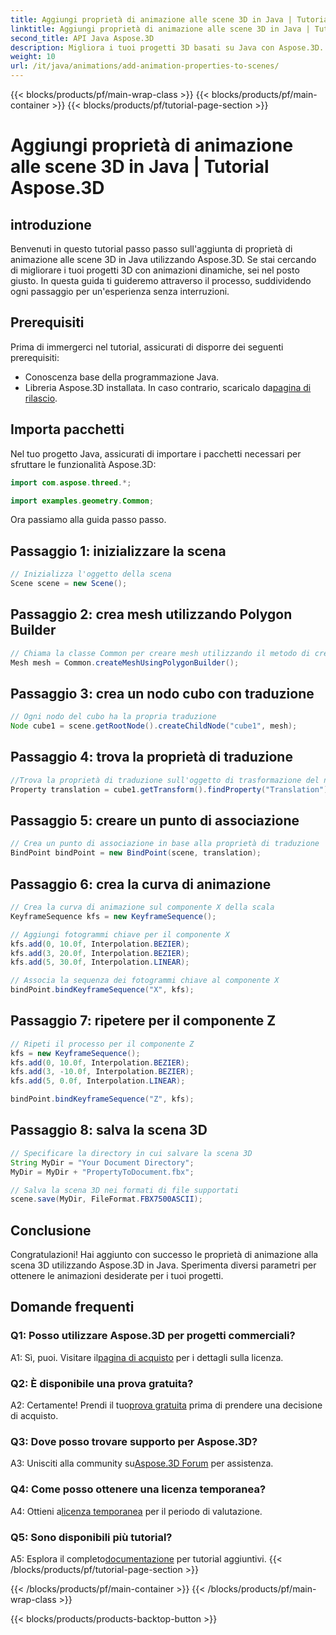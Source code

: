 ```yaml
---
title: Aggiungi proprietà di animazione alle scene 3D in Java | Tutorial Aspose.3D
linktitle: Aggiungi proprietà di animazione alle scene 3D in Java | Tutorial Aspose.3D
second_title: API Java Aspose.3D
description: Migliora i tuoi progetti 3D basati su Java con Aspose.3D. Segui il nostro tutorial per aggiungere proprietà di animazione senza problemi.
weight: 10
url: /it/java/animations/add-animation-properties-to-scenes/
---
```


{{< blocks/products/pf/main-wrap-class >}}
{{< blocks/products/pf/main-container >}}
{{< blocks/products/pf/tutorial-page-section >}}

# Aggiungi proprietà di animazione alle scene 3D in Java | Tutorial Aspose.3D

## introduzione

Benvenuti in questo tutorial passo passo sull'aggiunta di proprietà di animazione alle scene 3D in Java utilizzando Aspose.3D. Se stai cercando di migliorare i tuoi progetti 3D con animazioni dinamiche, sei nel posto giusto. In questa guida ti guideremo attraverso il processo, suddividendo ogni passaggio per un'esperienza senza interruzioni.

## Prerequisiti

Prima di immergerci nel tutorial, assicurati di disporre dei seguenti prerequisiti:

- Conoscenza base della programmazione Java.
-  Libreria Aspose.3D installata. In caso contrario, scaricalo da[pagina di rilascio](https://releases.aspose.com/3d/java/).

## Importa pacchetti

Nel tuo progetto Java, assicurati di importare i pacchetti necessari per sfruttare le funzionalità Aspose.3D:

```java
import com.aspose.threed.*;

import examples.geometry.Common;
```

Ora passiamo alla guida passo passo.

## Passaggio 1: inizializzare la scena

```java
// Inizializza l'oggetto della scena
Scene scene = new Scene();
```

## Passaggio 2: crea mesh utilizzando Polygon Builder

```java
// Chiama la classe Common per creare mesh utilizzando il metodo di creazione poligoni per impostare l'istanza della mesh
Mesh mesh = Common.createMeshUsingPolygonBuilder();
```

## Passaggio 3: crea un nodo cubo con traduzione

```java
// Ogni nodo del cubo ha la propria traduzione
Node cube1 = scene.getRootNode().createChildNode("cube1", mesh);
```

## Passaggio 4: trova la proprietà di traduzione

```java
//Trova la proprietà di traduzione sull'oggetto di trasformazione del nodo
Property translation = cube1.getTransform().findProperty("Translation");
```

## Passaggio 5: creare un punto di associazione

```java
// Crea un punto di associazione in base alla proprietà di traduzione
BindPoint bindPoint = new BindPoint(scene, translation);
```

## Passaggio 6: crea la curva di animazione

```java
// Crea la curva di animazione sul componente X della scala
KeyframeSequence kfs = new KeyframeSequence();

// Aggiungi fotogrammi chiave per il componente X
kfs.add(0, 10.0f, Interpolation.BEZIER);
kfs.add(3, 20.0f, Interpolation.BEZIER);
kfs.add(5, 30.0f, Interpolation.LINEAR);

// Associa la sequenza dei fotogrammi chiave al componente X
bindPoint.bindKeyframeSequence("X", kfs);
```

## Passaggio 7: ripetere per il componente Z

```java
// Ripeti il processo per il componente Z
kfs = new KeyframeSequence();
kfs.add(0, 10.0f, Interpolation.BEZIER);
kfs.add(3, -10.0f, Interpolation.BEZIER);
kfs.add(5, 0.0f, Interpolation.LINEAR);

bindPoint.bindKeyframeSequence("Z", kfs);
```

## Passaggio 8: salva la scena 3D

```java
// Specificare la directory in cui salvare la scena 3D
String MyDir = "Your Document Directory";
MyDir = MyDir + "PropertyToDocument.fbx";

// Salva la scena 3D nei formati di file supportati
scene.save(MyDir, FileFormat.FBX7500ASCII);
```

## Conclusione

Congratulazioni! Hai aggiunto con successo le proprietà di animazione alla scena 3D utilizzando Aspose.3D in Java. Sperimenta diversi parametri per ottenere le animazioni desiderate per i tuoi progetti.

## Domande frequenti

### Q1: Posso utilizzare Aspose.3D per progetti commerciali?

 A1: Sì, puoi. Visitare il[pagina di acquisto](https://purchase.aspose.com/buy) per i dettagli sulla licenza.

### Q2: È disponibile una prova gratuita?

 A2: Certamente! Prendi il tuo[prova gratuita](https://releases.aspose.com/) prima di prendere una decisione di acquisto.

### Q3: Dove posso trovare supporto per Aspose.3D?

A3: Unisciti alla community su[Aspose.3D Forum](https://forum.aspose.com/c/3d/18) per assistenza.

### Q4: Come posso ottenere una licenza temporanea?

 A4: Ottieni a[licenza temporanea](https://purchase.aspose.com/temporary-license/) per il periodo di valutazione.

### Q5: Sono disponibili più tutorial?

 A5: Esplora il completo[documentazione](https://reference.aspose.com/3d/java/) per tutorial aggiuntivi.
{{< /blocks/products/pf/tutorial-page-section >}}

{{< /blocks/products/pf/main-container >}}
{{< /blocks/products/pf/main-wrap-class >}}

{{< blocks/products/products-backtop-button >}}
